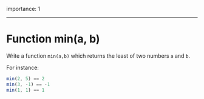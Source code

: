 importance: 1

---

# Function min(a, b)

Write a function `min(a,b)` which returns the least of two numbers `a` and `b`.

For instance:

```js
min(2, 5) == 2
min(3, -1) == -1
min(1, 1) == 1
```
